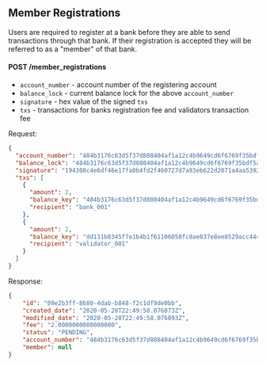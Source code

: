 ## Member Registrations

Users are required to register at a bank before they are able to send transactions through that bank. If their 
registration is accepted they will be referred to as a "member" of that bank.

#### POST /member_registrations

- `account_number` - account number of the registering account
- `balance_lock` - current balance lock for the above `account_number`
- `signature` - hex value of the signed `txs`
- `txs` - transactions for banks registration fee and validators transaction fee

Request:
```json
{
  "account_number": "484b3176c63d5f37d808404af1a12c4b9649cd6f6769f35bdf5a816133623fbc",
  "balance_lock": "484b3176c63d5f37d808404af1a12c4b9649cd6f6769f35bdf5a816133623fbc",
  "signature": "194308c4e6df46e17fa0b4fd2f460727d7a93eb622d2071a4aa53923f8fc5b88a750bd20eafe119cdb6f7e554dcb52c96b1a6d02ec614d3cefb2118bc4ea1d0d",
  "txs": [
    {
      "amount": 2,
      "balance_key": "484b3176c63d5f37d808404af1a12c4b9649cd6f6769f35bdf5a816133623fbc",
      "recipient": "bank_001"
    },
    {
      "amount": 2,
      "balance_key": "dd131b8345f7e1b4b1f61106058fc8ae037e8ee8529acc444fa7d1c189f8cfc6",
      "recipient": "validator_001"
    }
  ]
}
```

Response:
```json
{
    "id": "09e2b3ff-8680-4dab-b848-f2c1df9de0bb",
    "created_date": "2020-05-28T22:49:58.076873Z",
    "modified_date": "2020-05-28T22:49:58.076893Z",
    "fee": "2.0000000000000000",
    "status": "PENDING",
    "account_number": "484b3176c63d5f37d808404af1a12c4b9649cd6f6769f35bdf5a816133623fbc",
    "member": null
}
```
